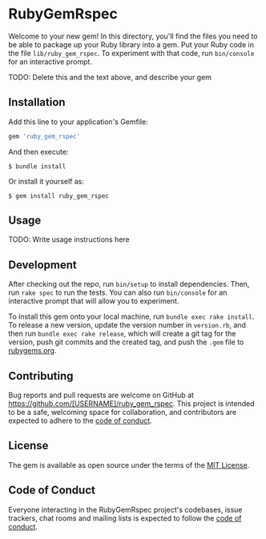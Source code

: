 # RubyGemRspec

Welcome to your new gem! In this directory, you'll find the files you need to be able to package up your Ruby library
into a gem. Put your Ruby code in the file `lib/ruby_gem_rspec`. To experiment with that code, run `bin/console` for an
interactive prompt.

TODO: Delete this and the text above, and describe your gem

## Installation

Add this line to your application's Gemfile:

```ruby
gem 'ruby_gem_rspec'
```

And then execute:

    $ bundle install

Or install it yourself as:

    $ gem install ruby_gem_rspec

## Usage

TODO: Write usage instructions here

## Development

After checking out the repo, run `bin/setup` to install dependencies. Then, run `rake spec` to run the tests. You can
also run `bin/console` for an interactive prompt that will allow you to experiment.

To install this gem onto your local machine, run `bundle exec rake install`. To release a new version, update the
version number in `version.rb`, and then run `bundle exec rake release`, which will create a git tag for the version,
push git commits and the created tag, and push the `.gem` file to [rubygems.org](https://rubygems.org).

## Contributing

Bug reports and pull requests are welcome on GitHub at https://github.com/[USERNAME]/ruby_gem_rspec. This project is
intended to be a safe, welcoming space for collaboration, and contributors are expected to adhere to
the [code of conduct](https://github.com/[USERNAME]/ruby_gem_rspec/blob/master/CODE_OF_CONDUCT.md).

## License

The gem is available as open source under the terms of the [MIT License](https://opensource.org/licenses/MIT).

## Code of Conduct

Everyone interacting in the RubyGemRspec project's codebases, issue trackers, chat rooms and mailing lists is expected
to follow the [code of conduct](https://github.com/[USERNAME]/ruby_gem_rspec/blob/master/CODE_OF_CONDUCT.md).
